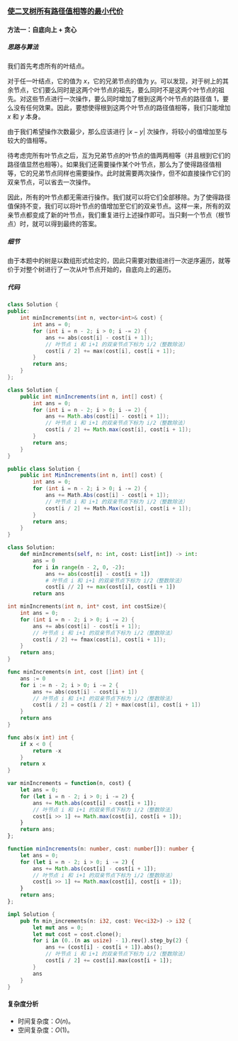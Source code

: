 ### [使二叉树所有路径值相等的最小代价](https://leetcode.cn/problems/make-costs-of-paths-equal-in-a-binary-tree/solutions/2656293/shi-er-cha-shu-suo-you-lu-jing-zhi-xiang-65hk/)

#### 方法一：自底向上 + 贪心

##### 思路与算法

我们首先考虑所有的叶结点。

对于任一叶结点，它的值为 $x$，它的兄弟节点的值为 $y$。可以发现，对于树上的其余节点，它们要么同时是这两个叶节点的祖先，要么同时不是这两个叶节点的祖先。对这些节点进行一次操作，要么同时增加了根到这两个叶节点的路径值 $1$，要么没有任何效果。因此，要想使得根到这两个叶节点的路径值相等，我们只能增加 $x$ 和 $y$ 本身。

由于我们希望操作次数最少，那么应该进行 $|x - y|$ 次操作，将较小的值增加至与较大的值相等。

待考虑完所有叶节点之后，互为兄弟节点的叶节点的值两两相等（并且根到它们的路径值显然也相等）。如果我们还需要操作某个叶节点，那么为了使得路径值相等，它的兄弟节点同样也需要操作。此时就需要两次操作，但不如直接操作它们的双亲节点，可以省去一次操作。

因此，所有的叶节点都无需进行操作。我们就可以将它们全部移除。为了使得路径值保持不变，我们可以将叶节点的值增加至它们的双亲节点。这样一来，所有的双亲节点都变成了新的叶节点，我们重复进行上述操作即可。当只剩一个节点（根节点）时，就可以得到最终的答案。

##### 细节

由于本题中的树是以数组形式给定的，因此只需要对数组进行一次逆序遍历，就等价于对整个树进行了一次从叶节点开始的，自底向上的遍历。

##### 代码

```c++
class Solution {
public:
    int minIncrements(int n, vector<int>& cost) {
        int ans = 0;
        for (int i = n - 2; i > 0; i -= 2) {
            ans += abs(cost[i] - cost[i + 1]);
            // 叶节点 i 和 i+1 的双亲节点下标为 i/2（整数除法）
            cost[i / 2] += max(cost[i], cost[i + 1]);
        }
        return ans;
    }
};
```

```java
class Solution {
    public int minIncrements(int n, int[] cost) {
        int ans = 0;
        for (int i = n - 2; i > 0; i -= 2) {
            ans += Math.abs(cost[i] - cost[i + 1]);
            // 叶节点 i 和 i+1 的双亲节点下标为 i/2（整数除法）
            cost[i / 2] += Math.max(cost[i], cost[i + 1]);
        }
        return ans;
    }
}
```

```csharp
public class Solution {
    public int MinIncrements(int n, int[] cost) {
        int ans = 0;
        for (int i = n - 2; i > 0; i -= 2) {
            ans += Math.Abs(cost[i] - cost[i + 1]);
            // 叶节点 i 和 i+1 的双亲节点下标为 i/2（整数除法）
            cost[i / 2] += Math.Max(cost[i], cost[i + 1]);
        }
        return ans;
    }
}
```

```python
class Solution:
    def minIncrements(self, n: int, cost: List[int]) -> int:
        ans = 0
        for i in range(n - 2, 0, -2):
            ans += abs(cost[i] - cost[i + 1])
            # 叶节点 i 和 i+1 的双亲节点下标为 i/2（整数除法）
            cost[i // 2] += max(cost[i], cost[i + 1])
        return ans
```

```c
int minIncrements(int n, int* cost, int costSize){
    int ans = 0;
    for (int i = n - 2; i > 0; i -= 2) {
        ans += abs(cost[i] - cost[i + 1]);
        // 叶节点 i 和 i+1 的双亲节点下标为 i/2（整数除法）
        cost[i / 2] += fmax(cost[i], cost[i + 1]);
    }
    return ans;
}
```

```go
func minIncrements(n int, cost []int) int {
    ans := 0
    for i := n - 2; i > 0; i -= 2 {
        ans += abs(cost[i] - cost[i + 1])
        // 叶节点 i 和 i+1 的双亲节点下标为 i/2（整数除法）
        cost[i / 2] = cost[i / 2] + max(cost[i], cost[i + 1])
    }
    return ans
}

func abs(x int) int {
    if x < 0 {
        return -x
    }
    return x
}
```

```javascript
var minIncrements = function(n, cost) {
    let ans = 0;
    for (let i = n - 2; i > 0; i -= 2) {
        ans += Math.abs(cost[i] - cost[i + 1]);
        // 叶节点 i 和 i+1 的双亲节点下标为 i/2（整数除法）
        cost[i >> 1] += Math.max(cost[i], cost[i + 1]);
    }
    return ans;
};
```

```typescript
function minIncrements(n: number, cost: number[]): number {
    let ans = 0;
    for (let i = n - 2; i > 0; i -= 2) {
        ans += Math.abs(cost[i] - cost[i + 1]);
        // 叶节点 i 和 i+1 的双亲节点下标为 i/2（整数除法）
        cost[i >> 1] += Math.max(cost[i], cost[i + 1]);
    }
    return ans;
};
```

```rust
impl Solution {
    pub fn min_increments(n: i32, cost: Vec<i32>) -> i32 {
        let mut ans = 0;
        let mut cost = cost.clone();
        for i in (0..(n as usize) - 1).rev().step_by(2) {
            ans += (cost[i] - cost[i + 1]).abs();
            // 叶节点 i 和 i+1 的双亲节点下标为 i/2（整数除法）
            cost[i / 2] += cost[i].max(cost[i + 1]);
        }
        ans
    }
}
```

#### 复杂度分析

- 时间复杂度：$O(n)$。
- 空间复杂度：$O(1)$。

